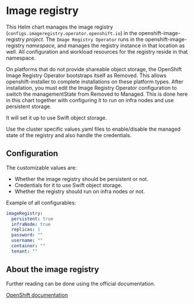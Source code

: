 # Image registry
This Helm chart manages the image registry (`configs.imageregistry.operator.openshift.io`) in the openshift-image-registry _project_.
The `Image Registry Operator` runs in the openshift-image-registry _namespace_, and manages the registry instance in that location as well. All configuration and workload resources for the registry reside in that namespace.

On platforms that do not provide shareable object storage, the OpenShift Image Registry Operator bootstraps itself as Removed. This allows openshift-installer to complete installations on these platform types.
After installation, you must edit the Image Registry Operator configuration to switch the managementState from Removed to Managed. This is done here in this chart together with configuring it to run on infra nodes and use persistent storage.

It will set it up to use Swift object storage.

Use the cluster specific values.yaml files to enable/disable the managed state of the registry and also handle the credentials.
## Configuration

The customizable values are:
- Whether the image registry should be persistent or not.
- Credentials for it to use Swift object storage.
- Whether the registry should run on infra nodes or not.

Example of all configurables:
```yaml
imageRegistry:
  persistent: true
  infraNode: true
  replicas: 1
  password: ""
  username: ""
  container: "" 
  tenant: ""
```
## About the image registry
Further reading can be done using the official documentation.

[OpenShift documentation](https://docs.openshift.com/container-platform/latest/registry/configuring-registry-operator.html)
